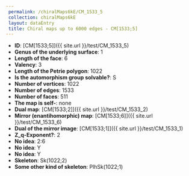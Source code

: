 ```yaml
--- 
 permalink: /chiralMaps6kE/CM_1533_5 
 collection: chiralMaps6kE
 layout: dataEntry
 title: Chiral maps up to 6000 edges - CM[1533;5]
---
```


- **ID**: [CM[1533;5]]({{ site.url }}/test/CM_1533_5)
- **Genus of the underlying surface**: 1
- **Length of the face**: 6
- **Valency**: 3
- **Length of the Petrie polygon**: 1022
- **Is the automorphism group solvable?**: S
- **Number of vertices**: 1022
- **Number of edges**: 1533
- **Number of faces**: 511
- **The map is self-**: none
- **Dual map**: [CM[1533;2]]({{ site.url }}/test/CM_1533_2)
- **Mirror (enantihomorphic) map**: [CM[1533;6]]({{ site.url }}/test/CM_1533_6)
- **Dual of the mirror image**: [CM[1533;1]]({{ site.url }}/test/CM_1533_1)
- **Z_q-Exponent?**: 2
- **No idea**:  2:6
- **No idea**: Y
- **No idea**: Y
- **Skeleton**: Sk(1022;2)
- **Some other kind of skeleton**: PlhSk(1022;1)
